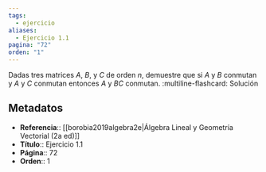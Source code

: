 ```yaml
---
tags:
  - ejercicio
aliases:
  - Ejercicio 1.1
pagina: "72"
orden: "1"
---
```

Dadas tres matrices $A$, $B$, y $C$ de orden $n$, demuestre que si $A$ y $B$ conmutan y $A$ y $C$ conmutan  entonces $A$ y $BC$ conmutan.
:multiline-flashcard:
Solución

## Metadatos
- **Referencia**:: [[borobia2019algebra2e|Álgebra Lineal y Geometría Vectorial (2a ed)]]
- **Título**:: Ejercicio 1.1
- **Página**:: 72
- **Orden**:: 1
